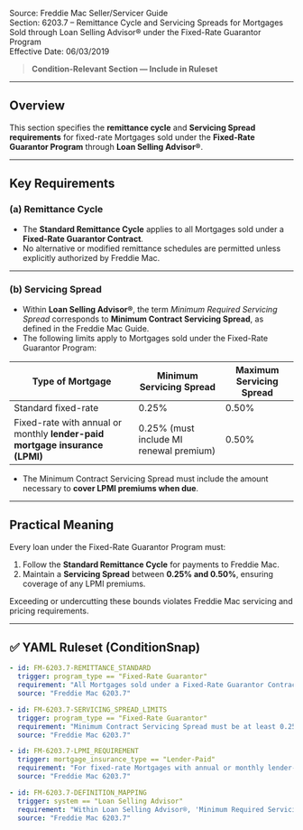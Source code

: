 Source: Freddie Mac Seller/Servicer Guide  
Section: 6203.7 – Remittance Cycle and Servicing Spreads for Mortgages Sold through Loan Selling Advisor® under the Fixed-Rate Guarantor Program  
Effective Date: 06/03/2019  

> **Condition-Relevant Section — Include in Ruleset**

---

## Overview
This section specifies the **remittance cycle** and **Servicing Spread requirements** for fixed-rate Mortgages sold under the **Fixed-Rate Guarantor Program** through **Loan Selling Advisor®**.

---

## Key Requirements

### (a) Remittance Cycle
- The **Standard Remittance Cycle** applies to all Mortgages sold under a **Fixed-Rate Guarantor Contract**.  
- No alternative or modified remittance schedules are permitted unless explicitly authorized by Freddie Mac.

---

### (b) Servicing Spread
- Within **Loan Selling Advisor®**, the term *Minimum Required Servicing Spread* corresponds to **Minimum Contract Servicing Spread**, as defined in the Freddie Mac Guide.  
- The following limits apply to Mortgages sold under the Fixed-Rate Guarantor Program:

| Type of Mortgage | Minimum Servicing Spread | Maximum Servicing Spread |
|------------------|--------------------------|--------------------------|
| Standard fixed-rate | 0.25% | 0.50% |
| Fixed-rate with annual or monthly **lender-paid mortgage insurance (LPMI)** | 0.25% (must include MI renewal premium) | 0.50% |

- The Minimum Contract Servicing Spread must include the amount necessary to **cover LPMI premiums when due**.

---

## Practical Meaning
Every loan under the Fixed-Rate Guarantor Program must:
1. Follow the **Standard Remittance Cycle** for payments to Freddie Mac.  
2. Maintain a **Servicing Spread** between **0.25% and 0.50%**, ensuring coverage of any LPMI premiums.  

Exceeding or undercutting these bounds violates Freddie Mac servicing and pricing requirements.

---

## ✅ YAML Ruleset (ConditionSnap)
```yaml
- id: FM-6203.7-REMITTANCE_STANDARD
  trigger: program_type == "Fixed-Rate Guarantor"
  requirement: "All Mortgages sold under a Fixed-Rate Guarantor Contract must follow the Standard Remittance Cycle."
  source: "Freddie Mac 6203.7"

- id: FM-6203.7-SERVICING_SPREAD_LIMITS
  trigger: program_type == "Fixed-Rate Guarantor"
  requirement: "Minimum Contract Servicing Spread must be at least 0.25% and must not exceed 0.50%."
  source: "Freddie Mac 6203.7"

- id: FM-6203.7-LPMI_REQUIREMENT
  trigger: mortgage_insurance_type == "Lender-Paid"
  requirement: "For fixed-rate Mortgages with annual or monthly lender-paid MI, the Minimum Servicing Spread must include the MI premium and remain between 0.25% and 0.50%."
  source: "Freddie Mac 6203.7"

- id: FM-6203.7-DEFINITION_MAPPING
  trigger: system == "Loan Selling Advisor"
  requirement: "Within Loan Selling Advisor®, 'Minimum Required Servicing Spread' refers to 'Minimum Contract Servicing Spread' per the Freddie Mac Guide."
  source: "Freddie Mac 6203.7"
